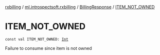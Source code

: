 [rxbilling](../../index.md) / [ml.introspectsoft.rxbilling](../index.md) / [BillingResponse](index.md) / [ITEM_NOT_OWNED](./-i-t-e-m_-n-o-t_-o-w-n-e-d.md)

# ITEM_NOT_OWNED

`const val ITEM_NOT_OWNED: `[`Int`](https://kotlinlang.org/api/latest/jvm/stdlib/kotlin/-int/index.html)

Failure to consume since item is not owned

